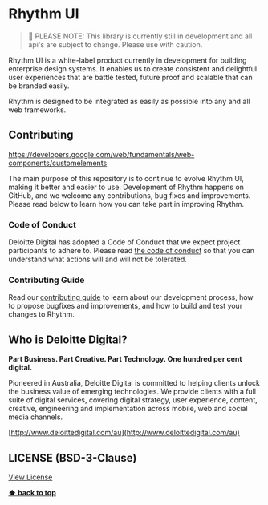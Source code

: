 # Rhythm UI

> 👷‍ PLEASE NOTE: This library is currently still in development and all api's are subject to change.️ Please use with caution.

Rhythm UI is a white-label product currently in development for building enterprise design systems. It enables us to create consistent and 
delightful user experiences that are battle tested, future proof and scalable that can be branded easily.

Rhythm is designed to be integrated as easily as possible into any and all web frameworks.

## Contributing

https://developers.google.com/web/fundamentals/web-components/customelements
    
The main purpose of this repository is to continue to evolve Rhythm UI, making it better and easier to use. Development of 
Rhythm happens on GitHub, and we welcome any contributions, bug fixes and improvements. 
Please read below to learn how you can take part in improving Rhythm.

### Code of Conduct

Deloitte Digital has adopted a Code of Conduct that we expect project participants to adhere to. Please read 
[the code of conduct](https://github.com/DeloitteDigitalAPAC/rhythm-ui/blob/master/CODE_OF_CONDUCT.md) so that you can 
understand what actions will and will not be tolerated.

### Contributing Guide

Read our [contributing guide](https://github.com/DeloitteDigitalAPAC/rhythm-ui/blob/master/CONTRIBUTING.md) to learn about 
our development process, how to propose bugfixes and improvements, and how to build and test your changes to Rhythm.

## Who is Deloitte Digital?

**Part Business. Part Creative. Part Technology. One hundred per cent digital.**

Pioneered in Australia, Deloitte Digital is committed to helping clients unlock the business value of emerging 
technologies. We provide clients with a full suite of digital services, covering digital strategy, user experience, 
content, creative, engineering and implementation across mobile, web and social media channels.

[http://www.deloittedigital.com/au](http://www.deloittedigital.com/au)

## LICENSE (BSD-3-Clause)

[View License](LICENSE)

**[⬆ back to top](#table-of-contents)**
